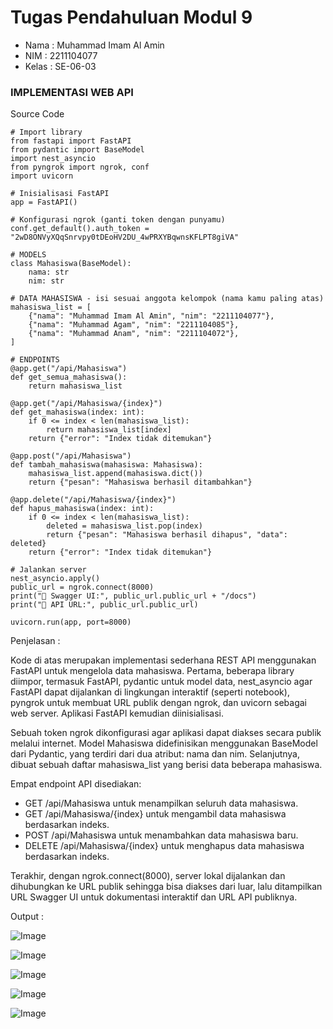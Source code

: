 # Tugas Pendahuluan Modul 9

- Nama : Muhammad Imam Al Amin
- NIM : 2211104077
- Kelas : SE-06-03

### IMPLEMENTASI WEB API

Source Code

```
# Import library
from fastapi import FastAPI
from pydantic import BaseModel
import nest_asyncio
from pyngrok import ngrok, conf
import uvicorn

# Inisialisasi FastAPI
app = FastAPI()

# Konfigurasi ngrok (ganti token dengan punyamu)
conf.get_default().auth_token = "2wD8ONVyXQqSnrvpy0tDEoHV2DU_4wPRXYBqwnsKFLPT8giVA"

# MODELS
class Mahasiswa(BaseModel):
    nama: str
    nim: str

# DATA MAHASISWA - isi sesuai anggota kelompok (nama kamu paling atas)
mahasiswa_list = [
    {"nama": "Muhammad Imam Al Amin", "nim": "2211104077"},
    {"nama": "Muhammad Agam", "nim": "2211104085"},
    {"nama": "Muhammad Anam", "nim": "2211104072"},
]

# ENDPOINTS
@app.get("/api/Mahasiswa")
def get_semua_mahasiswa():
    return mahasiswa_list

@app.get("/api/Mahasiswa/{index}")
def get_mahasiswa(index: int):
    if 0 <= index < len(mahasiswa_list):
        return mahasiswa_list[index]
    return {"error": "Index tidak ditemukan"}

@app.post("/api/Mahasiswa")
def tambah_mahasiswa(mahasiswa: Mahasiswa):
    mahasiswa_list.append(mahasiswa.dict())
    return {"pesan": "Mahasiswa berhasil ditambahkan"}

@app.delete("/api/Mahasiswa/{index}")
def hapus_mahasiswa(index: int):
    if 0 <= index < len(mahasiswa_list):
        deleted = mahasiswa_list.pop(index)
        return {"pesan": "Mahasiswa berhasil dihapus", "data": deleted}
    return {"error": "Index tidak ditemukan"}

# Jalankan server
nest_asyncio.apply()
public_url = ngrok.connect(8000)
print("🚀 Swagger UI:", public_url.public_url + "/docs")
print("🚀 API URL:", public_url.public_url)

uvicorn.run(app, port=8000)

```

Penjelasan :

Kode di atas merupakan implementasi sederhana REST API menggunakan FastAPI untuk mengelola data mahasiswa. Pertama, beberapa library diimpor, termasuk FastAPI, pydantic untuk model data, nest_asyncio agar FastAPI dapat dijalankan di lingkungan interaktif (seperti notebook), pyngrok untuk membuat URL publik dengan ngrok, dan uvicorn sebagai web server. Aplikasi FastAPI kemudian diinisialisasi.

Sebuah token ngrok dikonfigurasi agar aplikasi dapat diakses secara publik melalui internet. Model Mahasiswa didefinisikan menggunakan BaseModel dari Pydantic, yang terdiri dari dua atribut: nama dan nim. Selanjutnya, dibuat sebuah daftar mahasiswa_list yang berisi data beberapa mahasiswa.

Empat endpoint API disediakan:
- GET /api/Mahasiswa untuk menampilkan seluruh data mahasiswa.
- GET /api/Mahasiswa/{index} untuk mengambil data mahasiswa berdasarkan indeks.
- POST /api/Mahasiswa untuk menambahkan data mahasiswa baru.
- DELETE /api/Mahasiswa/{index} untuk menghapus data mahasiswa berdasarkan indeks.

Terakhir, dengan ngrok.connect(8000), server lokal dijalankan dan dihubungkan ke URL publik sehingga bisa diakses dari luar, lalu ditampilkan URL Swagger UI untuk dokumentasi interaktif dan URL API publiknya.


Output :

![Image](https://github.com/user-attachments/assets/8612e450-3cb9-4c43-a031-b5ed8c7f52a6)

![Image](https://github.com/user-attachments/assets/883a8836-16a0-4896-8d14-a7c1adf14f24)

![Image](https://github.com/user-attachments/assets/cf1f7275-f66b-4bf8-9ad6-132a8249268b)

![Image](https://github.com/user-attachments/assets/27bcc13d-7a1e-496d-ae05-c55e572925cb)

![Image](https://github.com/user-attachments/assets/afb38988-0939-465e-afda-72bdf647434c)
